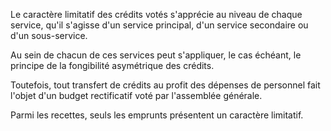 Le caractère limitatif des crédits votés s'apprécie au niveau de chaque service, qu'il s'agisse d'un service principal, d'un service secondaire ou d'un sous-service.


  

 Au sein de chacun de ces services peut s'appliquer, le cas échéant, le principe de la fongibilité asymétrique des crédits.


  

 Toutefois, tout transfert de crédits au profit des dépenses de personnel fait l'objet d'un budget rectificatif voté par l'assemblée générale.


  

 Parmi les recettes, seuls les emprunts présentent un caractère limitatif.

